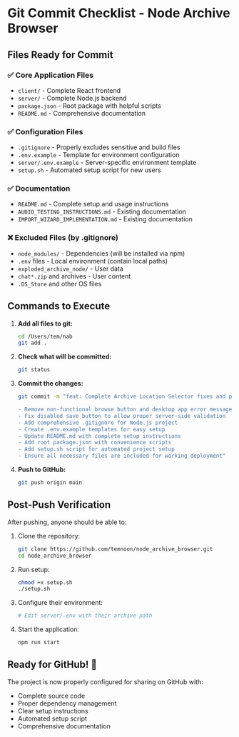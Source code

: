 # Git Commit Checklist - Node Archive Browser

## Files Ready for Commit

### ✅ Core Application Files
- `client/` - Complete React frontend
- `server/` - Complete Node.js backend
- `package.json` - Root package with helpful scripts
- `README.md` - Comprehensive documentation

### ✅ Configuration Files
- `.gitignore` - Properly excludes sensitive and build files
- `.env.example` - Template for environment configuration
- `server/.env.example` - Server-specific environment template
- `setup.sh` - Automated setup script for new users

### ✅ Documentation
- `README.md` - Complete setup and usage instructions
- `AUDIO_TESTING_INSTRUCTIONS.md` - Existing documentation
- `IMPORT_WIZARD_IMPLEMENTATION.md` - Existing documentation

### ❌ Excluded Files (by .gitignore)
- `node_modules/` - Dependencies (will be installed via npm)
- `.env` files - Local environment (contain local paths)
- `exploded_archive_node/` - User data
- `chat*.zip` and archives - User content
- `.DS_Store` and other OS files

## Commands to Execute

1. **Add all files to git:**
   ```bash
   cd /Users/tem/nab
   git add .
   ```

2. **Check what will be committed:**
   ```bash
   git status
   ```

3. **Commit the changes:**
   ```bash
   git commit -m "feat: Complete Archive Location Selector fixes and project setup

   - Remove non-functional browse button and desktop app error message
   - Fix disabled save button to allow proper server-side validation
   - Add comprehensive .gitignore for Node.js project
   - Create .env.example templates for easy setup
   - Update README.md with complete setup instructions
   - Add root package.json with convenience scripts
   - Add setup.sh script for automated project setup
   - Ensure all necessary files are included for working deployment"
   ```

4. **Push to GitHub:**
   ```bash
   git push origin main
   ```

## Post-Push Verification

After pushing, anyone should be able to:

1. Clone the repository:
   ```bash
   git clone https://github.com/temnoon/node_archive_browser.git
   cd node_archive_browser
   ```

2. Run setup:
   ```bash
   chmod +x setup.sh
   ./setup.sh
   ```

3. Configure their environment:
   ```bash
   # Edit server/.env with their archive path
   ```

4. Start the application:
   ```bash
   npm run start
   ```

## Ready for GitHub! 🚀

The project is now properly configured for sharing on GitHub with:
- Complete source code
- Proper dependency management
- Clear setup instructions
- Automated setup script
- Comprehensive documentation
